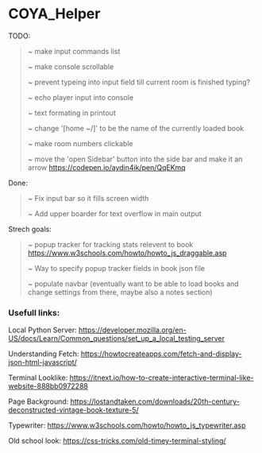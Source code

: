 # COYA_Helper





TODO:

> ~ make input commands list
>
> ~ make console scrollable
>
> ~ prevent typeing into input field till current room is finished typing?
>
> ~ echo player input into console
>
> ~ text formating in printout
>
> ~ change '[home ~/]' to be the name of the currently loaded book
>
> ~ make room numbers clickable
>
> ~ move the 'open Sidebar' button into the side bar and make it an arrow https://codepen.io/aydin4ik/pen/QqEKmq

Done:

> ~ Fix input bar so it fills screen width
>
> ~ Add upper boarder for text overflow in main output

Strech goals:

> ~ popup tracker for tracking stats relevent to book
> https://www.w3schools.com/howto/howto_js_draggable.asp
>
> ~ Way to specify popup tracker fields in book json file
>
> ~ populate navbar (eventually want to be able to load books and change settings from there, maybe also a notes section)



### Usefull links:

Local Python Server:
https://developer.mozilla.org/en-US/docs/Learn/Common_questions/set_up_a_local_testing_server

Understanding Fetch:
https://howtocreateapps.com/fetch-and-display-json-html-javascript/

Terminal Looklike:
https://itnext.io/how-to-create-interactive-terminal-like-website-888bb0972288

Page Background:
https://lostandtaken.com/downloads/20th-century-deconstructed-vintage-book-texture-5/

Typewriter:
https://www.w3schools.com/howto/howto_js_typewriter.asp

Old school look:
https://css-tricks.com/old-timey-terminal-styling/